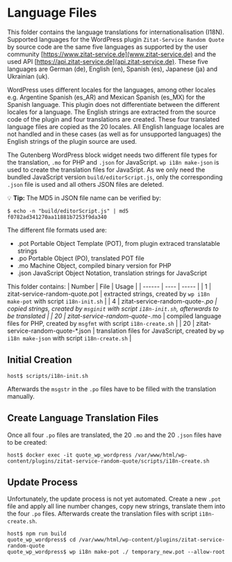 # Language Files

This folder contains the language translations for internationalisation (I18N). Supported languages for the WordPress plugin `Zitat-Service Random Quote` by source code are the same five languages as supported by the user community [https://www.zitat-service.de](www.zitat-service.de) and the used API [https://api.zitat-service.de](api.zitat-service.de). These five languages are German (de), English (en), Spanish (es), Japanese (ja) and Ukrainian (uk). 

WordPress uses different locales for the languages, among other locales e.g. Argentine Spanish (es_AR) and Mexican Spanish (es_MX) for the Spanish language. This plugin does not differentiate between the different locales for a language. The English strings are extracted from the source code of the plugin and four translations are created. These four translated language files are copied as the 20 locales. All English language locales are not handled and in these cases (as well as for unsupported languages) the English strings of the plugin source are used.

The Gutenberg WordPress block widget needs two different file types for the translation, `.mo` for PHP  and `.json` for JavaScript. `wp i18n make-json` is used to create the translation files for JavaSript. As we only need the bundled JavaScript version `build/editorScript.js`, only the corresponding `.json` file is used and all others JSON files are deleted.

:bulb: **Tip:** The MD5 in JSON file name can be verified by:
```
$ echo -n "build/editorScript.js" | md5
f0782ad341270aa11881b7253f9da340
```

The different file formats used are:
* .pot Portable Object Template (POT), from plugin extraced translatable strings
* .po Portable Object (PO), translated POT file
* .mo Machine Object, compiled binary version for PHP
* .json JavaScript Object Notation, translation strings for JavaScript

This folder contains:
| Number | File | Usage |
| ------ | ---- | ----- |
| 1 | zitat-service-random-quote.pot | extracted strings, created by `wp i18n make-pot` with script `i18n-init.sh` |
| 4 | zitat-service-random-quote-*.po | copied strings, created by `msginit` with script `i18n-init.sh`, afterwards to be translated |
| 20 | zitat-service-random-quote-*.mo | compiled language files for PHP, created by `msgfmt` with script `i18n-create.sh` |
| 20 | zitat-service-random-quote-*.json | translation files for JavaScript, created by `wp i18n make-json` with script `i18n-create.sh` |


## Initial Creation

```
host$ scripts/i18n-init.sh
```

Afterwards the `msgstr` in the `.po` files have to be filled with the translation manually.

## Create Language Translation Files

Once all four `.po` files are translated, the 20 `.mo` and the 20 `.json` files have to be created:

```
host$ docker exec -it quote_wp_wordpress /var/www/html/wp-content/plugins/zitat-service-random-quote/scripts/i18n-create.sh
```

## Update Process

Unfortunately, the update process is not yet automated. Create a new `.pot` file and apply all line number changes, copy new strings, translate them into the four `.po` files. Afterwards create the translation files with script `i18n-create.sh`.
```
host$ npm run build
quote_wp_wordpress$ cd /var/www/html/wp-content/plugins/zitat-service-random-quote
quote_wp_wordpress$ wp i18n make-pot ./ temporary_new.pot --allow-root
```
